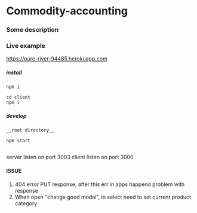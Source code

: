 # Commodity-accounting

### Some description

### Live example
https://pure-river-94485.herokuapp.com

##### install

```
npm i 

cd client
npm i
```
##### develop

```
__root directory__

npm start


```
server listen on port 3003
client listen on port 3000

#### ISSUE

1. 404 error PUT response, after this err in apps happend problem with response
2. When open "change good modal", in select need to set current product category
<!--#### integrate `create-react-app` with `api`-->

